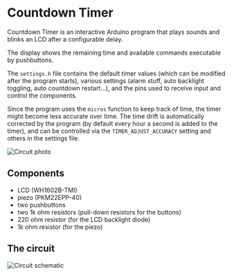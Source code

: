 # Countdown Timer
Countdown Timer is an interactive Arduino program that plays sounds and blinks an LCD after a configurable delay.

The display shows the remaining time and available commands executable by pushbuttons.

The `settings.h` file contains the default timer values (which can be modified after the program starts), various settings (alarm stuff, auto backlight toggling, auto countdown restart...), and the pins used to receive input and control the components.

Since the program uses the `micros` function to keep track of time, the timer might become less accurate over time. The time drift is automatically corrected by the program (by default every hour a second is added to the timer), and can be controlled via the `TIMER_ADJUST_ACCURACY` setting and others in the settings file.

![Circuit photo](https://github.com/sleepykitten/countdown-timer/countdown_timer/images/circuit-photo.jpg)

## Components
- LCD (WH1602B-TMI)
- piezo (PKM22EPP-40)
- two pushbuttons
- two 1k ohm resistors (pull-down resistors for the buttons)
- 220 ohm resistor (for the LCD backlight diode)
- 1k ohm resistor (for the piezo)

## The circuit
![Circuit schematic](https://github.com/sleepykitten/countdown-timer/countdown_timer/images/circuit-schematic.png)
